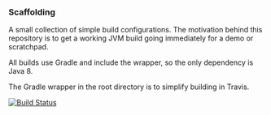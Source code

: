 ### Scaffolding

A small collection of simple build configurations. The motivation behind
this repository is to get a working JVM build going immediately
for a demo or scratchpad.

All builds use Gradle and include the wrapper, so the only
dependency is Java 8.

The Gradle wrapper in the root directory is to simplify building
in Travis.

[![Build Status](https://travis-ci.org/cholick/scaffolding.svg?branch=master)](https://travis-ci.org/cholick/scaffolding)
